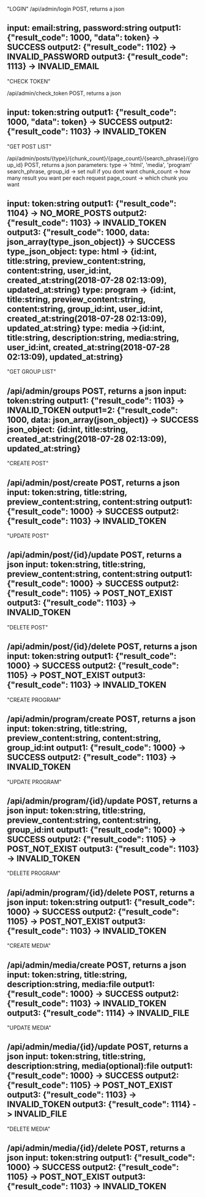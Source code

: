 "LOGIN"
/api/admin/login POST, returns a json 

input: email:string, password:string
output1: {"result_code": 1000, "data": token} -> SUCCESS
output2: {"result_code": 1102} -> INVALID_PASSWORD
output3: {"result_code": 1113} -> INVALID_EMAIL
-----------------------------------------------------------------------------------------------------------
"CHECK TOKEN"

/api/admin/check_token POST, returns a json 

input: token:string
output1: {"result_code": 1000, "data": token} -> SUCCESS
output2: {"result_code": 1103} -> INVALID_TOKEN
-----------------------------------------------------------------------------------------------------------
"GET POST LIST"

/api/admin/posts/{type}/{chunk_count}/{page_count}/{search_phrase}/{group_id} POST, returns a json 
parameters: 
	type -> 'html', 'media', 'program'
	search_phrase, group_id -> set null if you dont want
	chunk_count -> how many result you want per each request
	page_count -> which chunk you want

input: token:string
output1: {"result_code": 1104} -> NO_MORE_POSTS
output2: {"result_code": 1103} -> INVALID_TOKEN
output3: {"result_code": 1000, data: json_array(type_json_object)} -> SUCCESS
	type_json_object:
		type: html -> {id:int, title:string, preview_content:string, content:string, user_id:int, created_at:string(2018-07-28 02:13:09), updated_at:string}
		type: program -> {id:int, title:string, preview_content:string, content:string, group_id:int, user_id:int, created_at:string(2018-07-28 02:13:09), updated_at:string}
		type: media ->{id:int, title:string, description:string, media:string, user_id:int, created_at:string(2018-07-28 02:13:09), updated_at:string}
-----------------------------------------------------------------------------------------------------------
"GET GROUP LIST"

/api/admin/groups POST, returns a json 
input: token:string
output1: {"result_code": 1103} -> INVALID_TOKEN
output1=2: {"result_code": 1000, data: json_array(json_object)} -> SUCCESS
	json_object:
		{id:int, title:string, created_at:string(2018-07-28 02:13:09), updated_at:string}
-----------------------------------------------------------------------------------------------------------
"CREATE POST"

/api/admin/post/create POST, returns a json 
input: token:string, title:string, preview_content:string, content:string
output1: {"result_code": 1000} -> SUCCESS
output2: {"result_code": 1103} -> INVALID_TOKEN
-----------------------------------------------------------------------------------------------------------
"UPDATE POST"

/api/admin/post/{id}/update POST, returns a json 
input: token:string, title:string, preview_content:string, content:string
output1: {"result_code": 1000} -> SUCCESS
output2: {"result_code": 1105} -> POST_NOT_EXIST
output3: {"result_code": 1103} -> INVALID_TOKEN
-----------------------------------------------------------------------------------------------------------
"DELETE POST"

/api/admin/post/{id}/delete POST, returns a json 
input: token:string
output1: {"result_code": 1000} -> SUCCESS
output2: {"result_code": 1105} -> POST_NOT_EXIST
output3: {"result_code": 1103} -> INVALID_TOKEN
-----------------------------------------------------------------------------------------------------------
"CREATE PROGRAM"

/api/admin/program/create POST, returns a json 
input: token:string, title:string, preview_content:string, content:string, group_id:int
output1: {"result_code": 1000} -> SUCCESS
output2: {"result_code": 1103} -> INVALID_TOKEN
-----------------------------------------------------------------------------------------------------------
"UPDATE PROGRAM"

/api/admin/program/{id}/update POST, returns a json 
input: token:string, title:string, preview_content:string, content:string, group_id:int
output1: {"result_code": 1000} -> SUCCESS
output2: {"result_code": 1105} -> POST_NOT_EXIST
output3: {"result_code": 1103} -> INVALID_TOKEN
-----------------------------------------------------------------------------------------------------------
"DELETE PROGRAM"

/api/admin/program/{id}/delete POST, returns a json 
input: token:string
output1: {"result_code": 1000} -> SUCCESS
output2: {"result_code": 1105} -> POST_NOT_EXIST
output3: {"result_code": 1103} -> INVALID_TOKEN
-----------------------------------------------------------------------------------------------------------
"CREATE MEDIA"

/api/admin/media/create POST, returns a json 
input: token:string, title:string, description:string, media:file
output1: {"result_code": 1000} -> SUCCESS
output2: {"result_code": 1103} -> INVALID_TOKEN
output3: {"result_code": 1114} -> INVALID_FILE
-----------------------------------------------------------------------------------------------------------
"UPDATE MEDIA"

/api/admin/media/{id}/update POST, returns a json 
input: token:string, title:string, description:string, media(optional):file
output1: {"result_code": 1000} -> SUCCESS
output2: {"result_code": 1105} -> POST_NOT_EXIST
output3: {"result_code": 1103} -> INVALID_TOKEN
output3: {"result_code": 1114} -> INVALID_FILE
-----------------------------------------------------------------------------------------------------------
"DELETE MEDIA"

/api/admin/media/{id}/delete POST, returns a json 
input: token:string
output1: {"result_code": 1000} -> SUCCESS
output2: {"result_code": 1105} -> POST_NOT_EXIST
output3: {"result_code": 1103} -> INVALID_TOKEN
-----------------------------------------------------------------------------------------------------------
